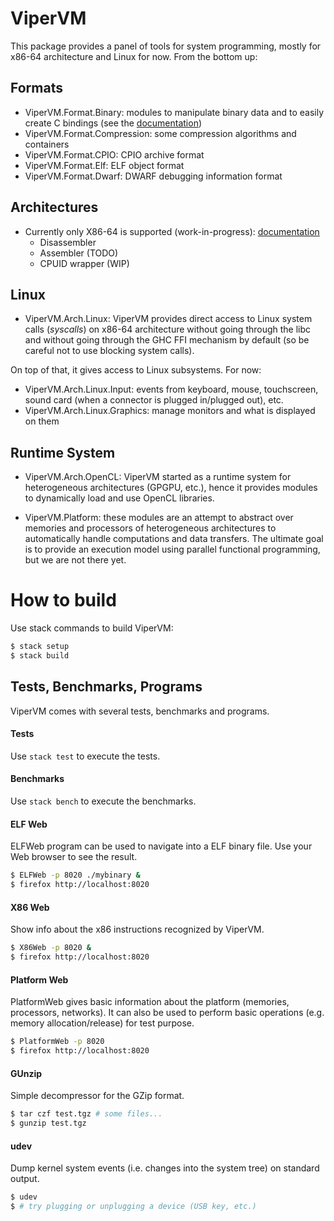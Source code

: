 # ViperVM

This package provides a panel of tools for system programming, mostly for
x86-64 architecture and Linux for now. From the bottom up:

## Formats

* ViperVM.Format.Binary: modules to manipulate binary data and to easily create
  C bindings (see the [documentation](doc/manual/bindings.md))
* ViperVM.Format.Compression: some compression algorithms and containers
* ViperVM.Format.CPIO: CPIO archive format
* ViperVM.Format.Elf: ELF object format
* ViperVM.Format.Dwarf: DWARF debugging information format

## Architectures

* Currently only X86-64 is supported (work-in-progress):
  [documentation](doc/manual/x86.md)
   * Disassembler
   * Assembler (TODO)
   * CPUID wrapper (WIP)

## Linux

* ViperVM.Arch.Linux: ViperVM provides direct access to Linux system calls
  (*syscalls*) on x86-64 architecture without going through the libc and
  without going through the GHC FFI mechanism by default (so be careful not to
  use blocking system calls).

On top of that, it gives access to Linux subsystems. For now:

* ViperVM.Arch.Linux.Input: events from keyboard, mouse, touchscreen, sound
  card (when a connector is plugged in/plugged out), etc.
* ViperVM.Arch.Linux.Graphics: manage monitors and what is displayed on them

## Runtime System

* ViperVM.Arch.OpenCL: ViperVM started as a runtime system for heterogeneous
  architectures (GPGPU, etc.), hence it provides modules to dynamically load
  and use OpenCL libraries.

* ViperVM.Platform: these modules are an attempt to abstract over memories and
  processors of heterogeneous architectures to automatically handle
  computations and data transfers. The ultimate goal is to provide an execution
  model using parallel functional programming, but we are not there yet.

# How to build

Use stack commands to build ViperVM:

```bash
$ stack setup
$ stack build
```

## Tests, Benchmarks, Programs

ViperVM comes with several tests, benchmarks and programs.

#### Tests

Use ``stack test`` to execute the tests.

#### Benchmarks

Use ``stack bench`` to execute the benchmarks.

#### ELF Web

ELFWeb program can be used to navigate into a ELF binary file. Use your Web
browser to see the result.

```bash
$ ELFWeb -p 8020 ./mybinary &
$ firefox http://localhost:8020
```

#### X86 Web

Show info about the x86 instructions recognized by ViperVM.

```bash
$ X86Web -p 8020 &
$ firefox http://localhost:8020
```

#### Platform Web

PlatformWeb gives basic information about the platform (memories, processors,
networks). It can also be used to perform basic operations (e.g. memory
allocation/release) for test purpose.

```bash
$ PlatformWeb -p 8020
$ firefox http://localhost:8020
```

#### GUnzip

Simple decompressor for the GZip format.

```bash
$ tar czf test.tgz # some files...
$ gunzip test.tgz
```


#### udev

Dump kernel system events (i.e. changes into the system tree) on standard output.

```bash
$ udev
$ # try plugging or unplugging a device (USB key, etc.)
```
